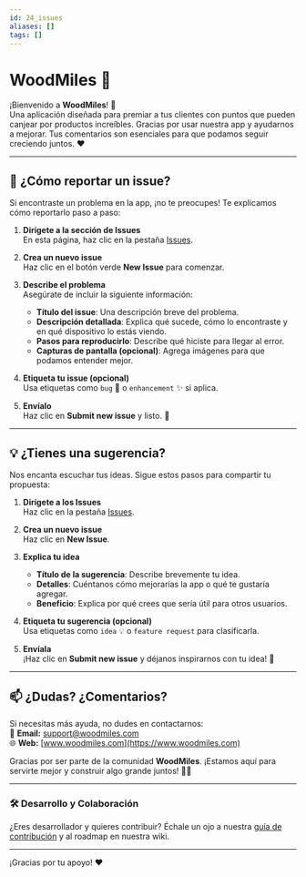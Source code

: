 ```yaml
---
id: 24_issues
aliases: []
tags: []
---
```


# WoodMiles 🚀

¡Bienvenido a **WoodMiles**! 🎉  
Una aplicación diseñada para premiar a tus clientes con puntos que pueden canjear por productos increíbles. Gracias por usar nuestra app y ayudarnos a mejorar. Tus comentarios son esenciales para que podamos seguir creciendo juntos. ❤️

---

## 📝 ¿Cómo reportar un issue?

Si encontraste un problema en la app, ¡no te preocupes! Te explicamos cómo reportarlo paso a paso:

1. **Dirígete a la sección de Issues**  
   En esta página, haz clic en la pestaña [Issues](https://github.com/TuRepositorio/WoodMiles/issues).

2. **Crea un nuevo issue**  
   Haz clic en el botón verde **New Issue** para comenzar.

3. **Describe el problema**  
   Asegúrate de incluir la siguiente información:
   - **Título del issue**: Una descripción breve del problema.
   - **Descripción detallada**: Explica qué sucede, cómo lo encontraste y en qué dispositivo lo estás viendo.
   - **Pasos para reproducirlo**: Describe qué hiciste para llegar al error.
   - **Capturas de pantalla (opcional)**: Agrega imágenes para que podamos entender mejor.

4. **Etiqueta tu issue (opcional)**  
   Usa etiquetas como `bug` 🐞 o `enhancement` ✨ si aplica.

5. **Envíalo**  
   Haz clic en **Submit new issue** y listo. 🚀

---

## 💡 ¿Tienes una sugerencia?

Nos encanta escuchar tus ideas. Sigue estos pasos para compartir tu propuesta:

1. **Dirígete a los Issues**  
   Haz clic en la pestaña [Issues](https://github.com/Consultus-Dennis/Issues-WoodMiles.git).

2. **Crea un nuevo issue**  
   Haz clic en **New Issue**.

3. **Explica tu idea**  
   - **Título de la sugerencia**: Describe brevemente tu idea.
   - **Detalles**: Cuéntanos cómo mejorarías la app o qué te gustaría agregar.
   - **Beneficio**: Explica por qué crees que sería útil para otros usuarios.

4. **Etiqueta tu sugerencia (opcional)**  
   Usa etiquetas como `idea` 💡 o `feature request` para clasificarla.

5. **Envíala**  
   ¡Haz clic en **Submit new issue** y déjanos inspirarnos con tu idea! 🌟

---

## 📫 ¿Dudas? ¿Comentarios?

Si necesitas más ayuda, no dudes en contactarnos:  
📧 **Email:** <support@woodmiles.com>  
🌐 **Web:** [www.woodmiles.com](https://www.woodmiles.com)

Gracias por ser parte de la comunidad **WoodMiles**. ¡Estamos aquí para servirte mejor y construir algo grande juntos! 💪✨

---

### 🛠️ Desarrollo y Colaboración

¿Eres desarrollador y quieres contribuir? Échale un ojo a nuestra [guía de contribución](CONTRIBUTING.md) y al roadmap en nuestra wiki.

---

¡Gracias por tu apoyo! ❤️
